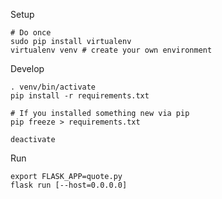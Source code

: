 Setup

    # Do once
    sudo pip install virtualenv
    virtualenv venv # create your own environment

Develop

    . venv/bin/activate
    pip install -r requirements.txt
    
    # If you installed something new via pip
    pip freeze > requirements.txt
    
    deactivate

Run

    export FLASK_APP=quote.py
    flask run [--host=0.0.0.0]
